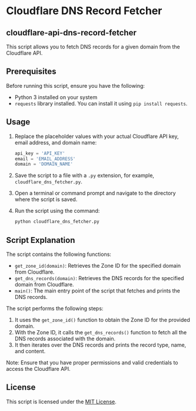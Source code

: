 # Cloudflare DNS Record Fetcher
## cloudflare-api-dns-record-fetcher

This script allows you to fetch DNS records for a given domain from the Cloudflare API.

## Prerequisites

Before running this script, ensure you have the following:

- Python 3 installed on your system
- `requests` library installed. You can install it using `pip install requests`.

## Usage

1. Replace the placeholder values with your actual Cloudflare API key, email address, and domain name:

    ```python
    api_key = 'API_KEY'
    email = 'EMAIL_ADDRESS'
    domain = 'DOMAIN_NAME'
    ```

2. Save the script to a file with a `.py` extension, for example, `cloudflare_dns_fetcher.py`.

3. Open a terminal or command prompt and navigate to the directory where the script is saved.

4. Run the script using the command:

    ```bash
    python cloudflare_dns_fetcher.py
    ```

## Script Explanation

The script contains the following functions:

- `get_zone_id(domain)`: Retrieves the Zone ID for the specified domain from Cloudflare.
- `get_dns_records(domain)`: Retrieves the DNS records for the specified domain from Cloudflare.
- `main()`: The main entry point of the script that fetches and prints the DNS records.

The script performs the following steps:

1. It uses the `get_zone_id()` function to obtain the Zone ID for the provided domain.
2. With the Zone ID, it calls the `get_dns_records()` function to fetch all the DNS records associated with the domain.
3. It then iterates over the DNS records and prints the record type, name, and content.

Note: Ensure that you have proper permissions and valid credentials to access the Cloudflare API.

## License

This script is licensed under the [MIT License](LICENSE).
